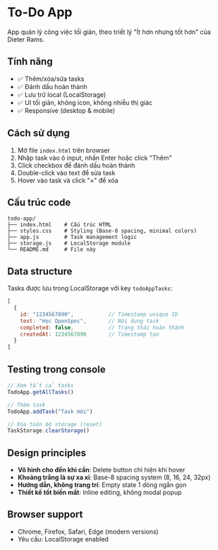 # To-Do App

App quản lý công việc tối giản, theo triết lý "Ít hơn nhưng tốt hơn" của Dieter Rams.

## Tính năng

- ✅ Thêm/xóa/sửa tasks
- ✅ Đánh dấu hoàn thành
- ✅ Lưu trữ local (LocalStorage)
- ✅ UI tối giản, không icon, không nhiễu thị giác
- ✅ Responsive (desktop & mobile)

## Cách sử dụng

1. Mở file `index.html` trên browser
2. Nhập task vào ô input, nhấn Enter hoặc click "Thêm"
3. Click checkbox để đánh dấu hoàn thành
4. Double-click vào text để sửa task
5. Hover vào task và click "×" để xóa

## Cấu trúc code

```
todo-app/
├── index.html    # Cấu trúc HTML
├── styles.css    # Styling (Base-8 spacing, minimal colors)
├── app.js        # Task management logic
├── storage.js    # LocalStorage module
└── README.md     # File này
```

## Data structure

Tasks được lưu trong LocalStorage với key `todoAppTasks`:

```javascript
[
  {
    id: "1234567890",           // Timestamp unique ID
    text: "Học OpenSpec",       // Nội dung task
    completed: false,           // Trạng thái hoàn thành
    createdAt: 1234567890       // Timestamp tạo
  }
]
```

## Testing trong console

```javascript
// Xem tất cả tasks
TodoApp.getAllTasks()

// Thêm task
TodoApp.addTask("Task mới")

// Xóa toàn bộ storage (reset)
TaskStorage.clearStorage()
```

## Design principles

- **Vô hình cho đến khi cần**: Delete button chỉ hiện khi hover
- **Khoảng trắng là sự xa xỉ**: Base-8 spacing system (8, 16, 24, 32px)
- **Hướng dẫn, không trang trí**: Empty state 1 dòng ngắn gọn
- **Thiết kế tốt biến mất**: Inline editing, không modal popup

## Browser support

- Chrome, Firefox, Safari, Edge (modern versions)
- Yêu cầu: LocalStorage enabled
